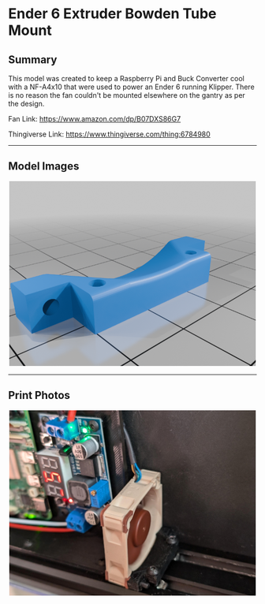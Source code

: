# Ender 6 Extruder Bowden Tube Mount

## Summary

This model was created to keep a Raspberry Pi and Buck Converter cool with a NF-A4x10 that were used to power an Ender 6 running Klipper. There is no reason the fan couldn't be mounted elsewhere on the gantry as per the design.

Fan Link: https://www.amazon.com/dp/B07DXS86G7

Thingiverse Link: https://www.thingiverse.com/thing:6784980

<hr>

## Model Images

<p>
    <center>
        <img src="image.png" width="500"/>
    </center>
</p>

<hr>

## Print Photos

<p>
    <center>
        <img src="photo.jpg" width="500"/>
    </center>
</p>
